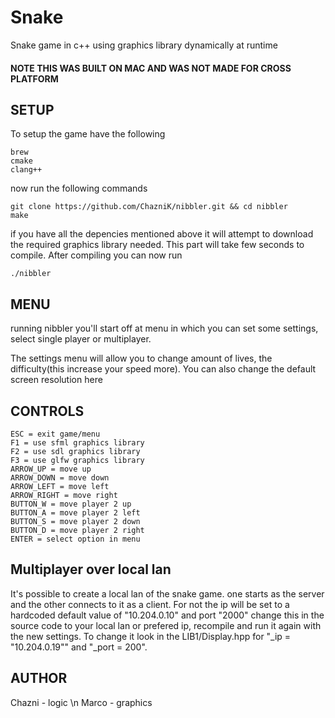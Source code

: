 # Snake
Snake game in c++ using graphics library dynamically at runtime

#### NOTE THIS WAS BUILT ON MAC AND WAS NOT MADE FOR CROSS PLATFORM

## SETUP

To setup the game have the following
```
brew
cmake
clang++
```
now run the following commands
```
git clone https://github.com/ChazniK/nibbler.git && cd nibbler
make
```

if you have all the depencies mentioned above it will attempt to download the required graphics library needed.
This part will take few seconds to compile.
After compiling you can now run
```
./nibbler
```

## MENU
running nibbler you'll start off at menu in which you can set some settings, 
select single player or multiplayer.

The settings menu will allow you to change amount of lives, the difficulty(this increase your speed more).
You can also change the default screen resolution here

## CONTROLS
```
ESC = exit game/menu
F1 = use sfml graphics library
F2 = use sdl graphics library
F3 = use glfw graphics library
ARROW_UP = move up
ARROW_DOWN = move down
ARROW_LEFT = move left
ARROW_RIGHT = move right
BUTTON_W = move player 2 up
BUTTON_A = move player 2 left
BUTTON_S = move player 2 down
BUTTON_D = move player 2 right
ENTER = select option in menu
```

## Multiplayer over local lan

It's possible to create a local lan of the snake game. one starts as the server
and the other connects to it as a client. For not the ip will be set to a hardcoded
default value of "10.204.0.10" and port "2000" change this in the source code 
to your local lan or prefered ip, recompile and run it again with the new settings.
To change it look in the LIB1/Display.hpp for "\_ip = "10.204.0.19"" and "\_port = 200".

## AUTHOR
Chazni - logic \n
Marco - graphics
